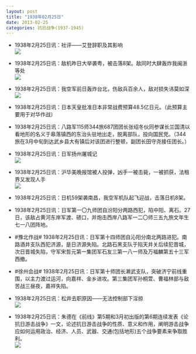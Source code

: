 ```yaml
---
layout: post
title: "1938年02月25日"
date: 2013-02-25
categories: 抗日战争(1937-1945)
---
```


<meta name="referrer" content="no-referrer" />

- 1938年2月25日讯：社评——艾登辞职及其影响 <br/><img src="https://ww1.sinaimg.cn/large/aca367d8jw1e26082dfccj.jpg" />

- 1938年2月25日讯：敌机昨日大举袭粤，被击落8架。敌同时大肆轰炸我闽浙等处 <br/><img src="https://ww4.sinaimg.cn/large/aca367d8jw1e25yhk4fh9j.jpg" />

- 1938年2月25日讯：我空军前日轰炸台北，伤敌兵百余人，敌对损失讳莫如深 <br/><img src="https://ww1.sinaimg.cn/large/aca367d8jw1e25wr1v9b6j.jpg" />

- 1938年2月25日讯：日本天皇批准日本非常战费预算48.5亿日元。（此预算主要用于对华作战） 

- 1938年2月25日讯：八路军115师344旅687团团长张绍冬伙同参谋长兰国清以看地形的名义于皋落镇西的东治头驻地出走，脱离部队，投向国民党。（344旅在3月中旬到达武乡县大有镇后对该团进行整顿，副团长田守尧接任团长。） 

- 1938年2月25日讯：日军扬州屠城记 <br/><img src="https://ww2.sinaimg.cn/large/aca367d8jw1e25jggnpwaj.jpg" />

- 1938年2月25日讯：沪华美晚报馆被人投弹，凶手一被击毙，一被抓获，法租界又发现人手 <br/><img src="https://ww2.sinaimg.cn/large/aca367d8jw1e25ivkuoyvj.jpg" />

- 1938年2月25日讯：日机59架袭南昌，我空军机队起飞迎战，击落日机8架。 

- 1938年2月25日讯：日军第一〇九师团自汾阳分两路西犯，陷中阳、离石。27日，该敌占黄河东岸军渡、碛口，并炮击西岸八路军一二〇师三五九旅文年生七一八团阵地。 

- #豫北作战# 1938年2月25日讯：日军第十四师团自沁阳分南北两路进犯。南路酒井支队西犯济源，是日济源失陷。北路石黑支队于陷天井关后续犯晋城，次日晋城失陷，守军宋哲元第一集团军石友三第一八一师及万福麟第五十三军西撤。 

- #徐州会战# 1938年2月25日讯：日军第十师团长濑武支队，突破济宁前线重围，以主力渡过运河，向嘉祥、金乡进攻。第三集团军孙桐萱、曹福林部与敌苦战三昼夜，嘉祥失陷。 

- 1938年2月25日讯：松井去职原因——无法控制部下淫掠 <br/><img src="https://ww4.sinaimg.cn/large/aca367d8jw1e25a7hjucej.jpg" />

- 1938年2月25日讯：朱德在《前线》第5期和3月初出版的第6期连续发表《论抗日游击战争》一文，论述抗日游击战争的性质、意义和作用，阐明游击战争应如何运用政治、经济、人员、武器、交通(包括地形)五个战争要素来争取胜利。 <br/><img src="https://ww4.sinaimg.cn/large/aca367d8jw1e259x2jlj5j.jpg" />

